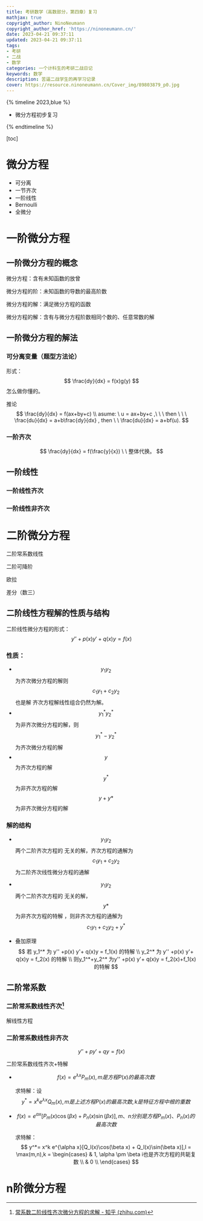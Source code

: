```yaml
---
title: 考研数学（高数部分，第四章）复习
mathjax: true
copyright_author: NinoNeumann
copyright_author_href: 'https://ninoneumann.cn/'
date: 2023-04-21 09:37:11
updated: 2023-04-21 09:37:11
tags:
- 考研
- 二战
- 数学
categories: 一个计科生的考研二战日记
keywords: 数学
description: 苦逼二战学生的再学习记录
cover: https://resource.ninoneumann.cn/Cover_img/89803879_p0.jpg
---
```




{% timeline 2023,blue %}

<!-- timeline 04-21 -->

- 微分方程初步复习

<!-- endtimeline -->

{% endtimeline %}

[toc]



# 微分方程

- 可分离
- 一节齐次
- 一阶线性
- Bernoulli
- 全微分

# 一阶微分方程

## 一阶微分方程的概念

微分方程：含有未知函数的放曾

微分方程的阶：未知函数的导数的最高阶数

微分方程的解：满足微分方程的函数

微分方程的解：含有与微分方程阶数相同个数的、任意常数的解

## 一阶微分方程的解法

### 可分离变量（题型方法论）

形式：
$$
\frac{dy}{dx} = f(x)g(y)
$$
怎么做你懂的。

推论
$$
\frac{dy}{dx} = f(ax+by+c) \\
asume: \ u = ax+by+c ,\ \ \  then \ \ \ \frac{du}{dx} = a+b\frac{dy}{dx} , then  \ \ \frac{du}{dx} = a+bf(u).  
$$

### 一阶齐次

$$
\frac{dy}{dx} = f(\frac{y}{x}) \ \ 整体代换。
$$

## 一阶线性

### 一阶线性齐次

### 一阶线性非齐次

# 二阶微分方程

二阶常系数线性

二阶可降阶

欧拉

差分（数三）

## 二阶线性方程解的性质与结构

 二阶线性微分方程的形式：
$$
y'' +p(x) y'+ q(x)y = f(x)
$$

### 性质：

- $$y_1 y_2$$ 为齐次微分方程的解则$$c_1y_1+c_2y_2$$ 也是解  齐次方程解线性组合仍然为解。
- $$y_1^* y_2^*$$ 为非齐次微分方程的解，则$$y_1^* - y_2^*$$ 为齐次微分方程的解
- $$y$$ 为齐次方程的解 $$y^*$$为非齐次方程的解 $$y+y*$$ 为非齐次微分方程的解

### 解的结构

- $$y_1 y_2$$两个二阶齐次方程的 无关的解，齐次方程的通解为$$c_1y_1+c_2y_2$$ 为二阶齐次线性微分方程的通解

- $$y_1 y_2$$两个二阶齐次方程的 无关的解，$$y*$$ 为非齐次方程的特解 ，则非齐次方程的通解为 $$c_1y_1+c_2y_2+y^*$$

- 叠加原理
  $$
  若 y_1^* 为 y'' +p(x) y'+ q(x)y = f_1(x) 的特解 \\
  y_2^* 为 y'' +p(x) y'+ q(x)y = f_2(x) 的特解 \\
  则y_1^*+y_2^* 为y'' +p(x) y'+ q(x)y = f_2(x)+f_1(x)的特解
  $$
  

## 二阶常系数

### 二阶常系数线性齐次[^1]

 

解线性方程

### 二阶常系数线性非齐次

$$
y'' +py'+ qy = f(x)
$$



二阶常系数线性齐次+特解

- $$f(x) = e^{\lambda x}P_m(x), m是方程P(x)的最高次数$$

  求特解：设$$y^*= x^k e^{\lambda x}Q_m(x),m是上述方程P(x)的最高次数,k是特征方程中根的重数$$ 

- $$f(x) = e^{\alpha x}[P_m(x)\cos(\beta x)+P_n(x)\sin(\beta x)],m、n分别是方程P_m(x)、P_n(x)的最高次数$$

  求特解：
  $$
  y^*= x^k e^{\alpha x}[Q_l(x)\cos(\beta x) + Q_l(x)\sin(\beta x)],l = \max(m,n),k = 
  \begin{cases}
  & 1, \alpha \pm \beta i也是齐次方程的共轭复数  \\
  & 0  \\
  \end{cases}
  $$
  



# n阶微分方程













[^1]: [常系数二阶线性齐次微分方程的求解 - 知乎 (zhihu.com)](https://zhuanlan.zhihu.com/p/25518193)
